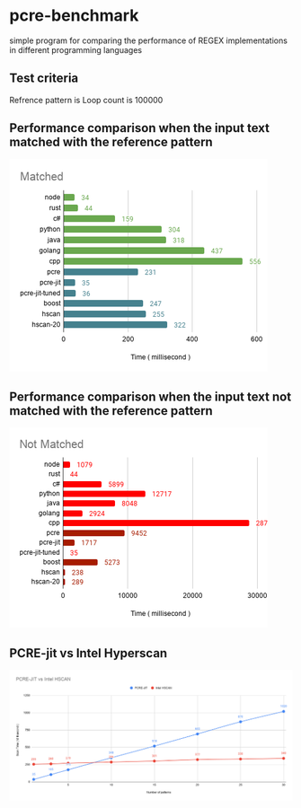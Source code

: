 # pcre-benchmark
simple program for comparing the performance of REGEX implementations in different programming languages

## Test criteria 
Refrence pattern is <!--- http:\/\/.*?((param\d+=\d+&){1,10}).*?param15=15.*?(last=1) -->
Loop count is 100000

## Performance comparison when the input text matched with the reference pattern
![alt text](https://github.com/mohsenatigh/pcre-benchmark/blob/main/matched.png)

## Performance comparison when the input text not matched with the reference pattern
![alt text](https://github.com/mohsenatigh/pcre-benchmark/blob/main/not_matched.png)

## PCRE-jit vs Intel Hyperscan
![alt text](https://github.com/mohsenatigh/pcre-benchmark/blob/main/pcrejitvshscan.png)
